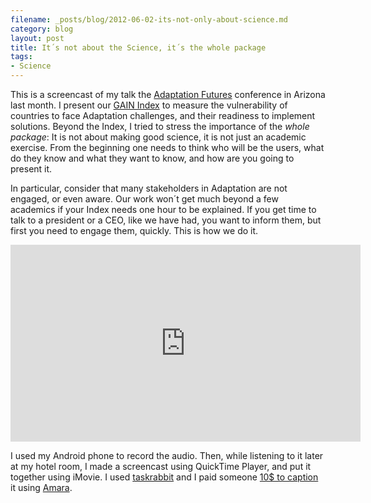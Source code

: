 ```yaml
---
filename: _posts/blog/2012-06-02-its-not-only-about-science.md
category: blog
layout: post
title: It´s not about the Science, it´s the whole package
tags:
- Science
---
```

This is a screencast of my talk the <a href="https://www.adaptation.arizona.edu/adaptation2012/">Adaptation Futures</a> conference in Arizona last month. I present our <a href="https://index.gain.org">GAIN Index</a> to measure the vulnerability of countries to face Adaptation challenges, and their readiness to implement solutions. Beyond the Index, I tried to stress the importance of the <em>whole package</em>: It is not about making good science, it is not just an academic exercise. From the beginning one needs to think who will be the users, what do they know and what they want to know, and how are you going to present it.

In particular, consider that many stakeholders in Adaptation are not engaged, or even aware. Our work won´t get much beyond a few academics if your Index needs one hour to be explained. If you get time to talk to a president or a CEO, like we have had, you want to inform them, but first you need to engage them, quickly. This is how we do it.<!--more-->

<iframe width="560" height="315" src="https://www.youtube.com/embed/in_P2so2Brk" frameborder="0"> </iframe>

I used my Android phone to record the audio. Then, while listening to it later at my hotel room, I made a screencast using QuickTime Player, and put it together using iMovie. I used <a href="https://www.taskrabbit.com/">taskrabbit</a> and I paid someone <a href="https://www.taskrabbit.com/virtual/t/caption-this-video">10$ to caption</a> it using <a href="https://www.universalsubtitles.org/en/">Amara</a>.
